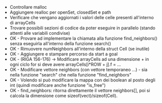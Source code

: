 - Controllare malloc
- Aggiungere realloc per openSet, closedSet e path
- Verificare che vengano aggiornati i valori delle celle presenti all'interno di arrayCells
- Trovare possibili sezioni di codice da poter eseguire in parallelo (stando attenti alle variabili condivise)
- OK - Provare ad implementare la chiamata alla funzione find_neighbors() senza eseguirla all'interno della funzione search()
- OK - Rimuovere numNeighbors all'interno della struct Cell (se inutile)
- OK - Aggiungere e stampare percorso da start a goal
- OK - (RIGA 156-176) -> Modificare arrayCells ad una dimensione + in ogni ciclo for si deve avere arrayCells[i*ROW + j].f = ...
- OK - Modificare vettore neighbors (con vettore temporaneo ...) - sia nella funzione "search" che nella funzione "find_neighbors"
- OK - Volendo si può modificare la mappa con dei boolean al posto degli int (quindi modificare anche funzione "is_free")
- OK - find_neighbors: ritorna direttamente il vettore neighbors[], poi si calcola la dimensione come sizeof(vect)/sizeof(Cell).